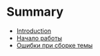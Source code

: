 # Summary

* [Introduction](README.md)
* [Начало работы](nachalo-raboti.md)
* [Ошибки при сборке темы](oshibki-pri-sborke-temi.md)

